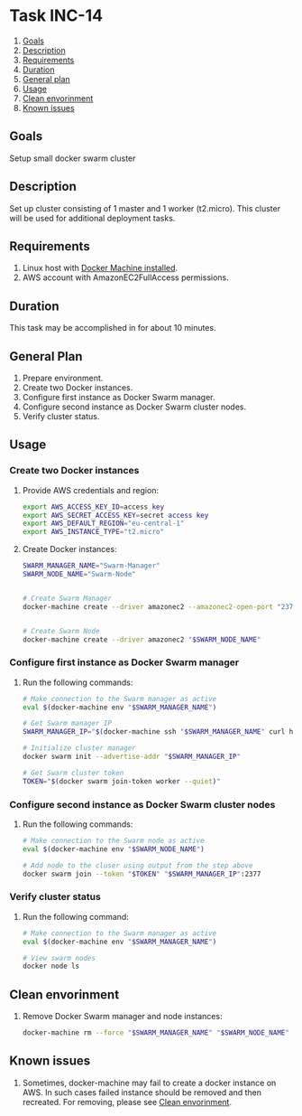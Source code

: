 # Task INC-14

 1. [Goals](#goals)
 2. [Description](#description)
 3. [Requirements](#requirements)
 4. [Duration](#duration)
 5. [General plan](#general-plan)
 6. [Usage](#usage)
 7. [Clean envorinment](#clean-envorinment)
 8. [Known issues](#known-issues)


## Goals

 Setup small docker swarm cluster


## Description

 Set up cluster consisting of 1 master and 1 worker (t2.micro). This cluster will be used for additional deployment tasks.


## Requirements

 1. Linux host with [Docker Machine installed](https://docs.docker.com/machine/install-machine/).
 2. AWS account with AmazonEC2FullAccess permissions.


## Duration

 This task may be accomplished in for about 10 minutes.


## General Plan

 1. Prepare environment.
 2. Create two Docker instances.
 3. Configure first instance as Docker Swarm manager.
 4. Configure second instance as Docker Swarm cluster nodes.
 5. Verify cluster status.


## Usage


### Create two Docker instances

 1. Provide AWS credentials and region:
	```bash
	export AWS_ACCESS_KEY_ID=access key
	export AWS_SECRET_ACCESS_KEY=secret access key
	export AWS_DEFAULT_REGION="eu-central-1"
	export AWS_INSTANCE_TYPE="t2.micro"
	```

 2. Create Docker instances:
	```bash
	SWARM_MANAGER_NAME="Swarm-Manager"
	SWARM_NODE_NAME="Swarm-Node"
	
	
	# Create Swarm Manager
	docker-machine create --driver amazonec2 --amazonec2-open-port "2377" --amazonec2-open-port "7946" --amazonec2-open-port "7946"/udp "$SWARM_MANAGER_NAME"
	
	
	# Create Swarm Node
	docker-machine create --driver amazonec2 "$SWARM_NODE_NAME"
	```


### Configure first instance as Docker Swarm manager

 1. Run the following commands:
	```bash
	# Make connection to the Swarm manager as active
	eval $(docker-machine env "$SWARM_MANAGER_NAME")
	
	# Get Swarm manager IP
	SWARM_MANAGER_IP="$(docker-machine ssh "$SWARM_MANAGER_NAME" curl http://169.254.169.254/latest/meta-data/local-ipv4)"
	
	# Initialize cluster manager
	docker swarm init --advertise-addr "$SWARM_MANAGER_IP"
	
	# Get Swarm cluster token
	TOKEN="$(docker swarm join-token worker --quiet)"
	```


### Configure second instance as Docker Swarm cluster nodes

 1. Run the following commands:
	```bash
	# Make connection to the Swarm node as active
	eval $(docker-machine env "$SWARM_NODE_NAME")
	
	# Add node to the cluser using output from the step above
	docker swarm join --token "$TOKEN" "$SWARM_MANAGER_IP":2377
	```


### Verify cluster status

 1. Run the following command:
	```bash
	# Make connection to the Swarm manager as active
	eval $(docker-machine env "$SWARM_MANAGER_NAME")
	
	# View swarm nodes
	docker node ls
	```


## Clean envorinment

 1. Remove Docker Swarm manager and node instances:
	```bash
	docker-machine rm --force "$SWARM_MANAGER_NAME" "$SWARM_NODE_NAME"
	```


## Known issues

 1. Sometimes, docker-machine may fail to create a docker instance on AWS. In such cases failed instance should be removed and then recreated. For removing, please see [Clean envorinment](#clean-envorinment).
